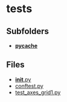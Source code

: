 # tests

## Subfolders

- [__pycache__](__pycache__)

## Files

- [__init__.py](__init__.py)
- [conftest.py](conftest.py)
- [test_axes_grid1.py](test_axes_grid1.py)
